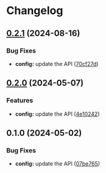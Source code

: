 # Changelog

## [0.2.1](https://github.com/googleapis/google-api-nodejs-client/compare/config-v0.2.0...config-v0.2.1) (2024-08-16)


### Bug Fixes

* **config:** update the API ([70cf27d](https://github.com/googleapis/google-api-nodejs-client/commit/70cf27db91f3153884fac9581f726801d90f6bcd))

## [0.2.0](https://github.com/googleapis/google-api-nodejs-client/compare/config-v0.1.0...config-v0.2.0) (2024-05-07)


### Features

* **config:** update the API ([4e10242](https://github.com/googleapis/google-api-nodejs-client/commit/4e10242d98d8eb520721c1b1351abae90e5272b3))

## 0.1.0 (2024-05-02)


### Bug Fixes

* **config:** update the API ([07be765](https://github.com/googleapis/google-api-nodejs-client/commit/07be7657dd18a230d4e2390f156263a98fdae02a))
